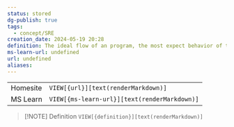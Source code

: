```yaml
---
status: stored
dg-publish: true
tags:
  - concept/SRE
creation_date: 2024-05-19 20:28
definition: The ideal flow of an program, the most expect behavior of the code.
ms-learn-url: undefined
url: undefined
aliases:
---
```


|          |                                              |
| -------- | -------------------------------------------- |
| Homesite | `VIEW[{url}][text(renderMarkdown)]`          |
| MS Learn | `VIEW[{ms-learn-url}][text(renderMarkdown)]` |

> [!NOTE] Definition
> `VIEW[{definition}][text(renderMarkdown)]`


